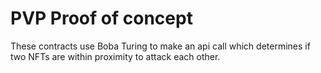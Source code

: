 # PVP Proof of concept
These contracts use Boba Turing to make an api call which determines if two NFTs are within proximity to attack each other. 
